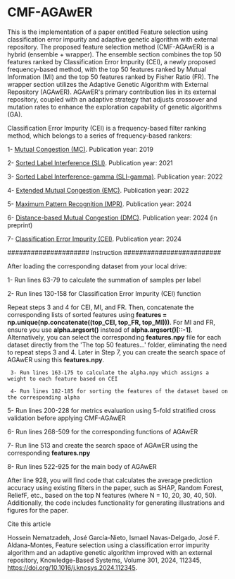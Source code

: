 # CMF-AGAwER


This is the implementation of a paper entitled Feature selection using classification error impurity and adaptive genetic algorithm with external repository. The proposed feature selection method (CMF-AGAwER) is a hybrid (ensemble + wrapper). The ensemble section combines the top 50 features ranked by Classification Error Impurity (CEI), a newly proposed frequency-based method, with the top 50 features ranked by Mutual Information (MI) and the top 50 features ranked by Fisher Ratio (FR). The wrapper section utilizes the Adaptive Genetic Algorithm with External Repository (AGAwER). AGAwER's primary contribution lies in its external repository, coupled with an adaptive strategy that adjusts crossover and mutation rates to enhance the exploration capability of genetic algorithms (GA).

Classification Error Impurity (CEI) is a frequency-based filter ranking method, which belongs to a series of frequency-based rankers:

1- [Mutual Congestion (MC)](https://www.sciencedirect.com/science/article/pii/S0888754318304245). Publication year: 2019

2- [Sorted Label Interference (SLI)](https://www.sciencedirect.com/science/article/pii/S0306437921000259#!). Publication year: 2021

3- [Sorted Label Interference-gamma (SLI-gamma)](https://link.springer.com/article/10.1007/s11227-022-04650-w). Publication year: 2022

4- [Extended Mutual Congestion (EMC)](https://https://www.sciencedirect.com/science/article/pii/S1568494622007487#!). Publication year: 2022

5- [Maximum Pattern Recognition (MPR)](https://www.sciencedirect.com/science/article/pii/S0957417424003865). Publication year: 2024

6- [Distance-based Mutual Congestion (DMC)](https://arxiv.org/abs/2407.15611). Publication year: 2024 (in preprint)

7- [Classification Error Impurity (CEI)](https://www.sciencedirect.com/science/article/pii/S0950705124009791). Publication year: 2024


##################### Instruction #########################

After loading the corresponding dataset from your local drive:

1- Run lines 63-79 to calculate the summation of samples per label

2- Run lines 130-158 for Classification Error Impurity (CEI) function


Repeat steps 3 and 4 for CEI, MI, and FR. Then, concatenate the corresponding lists of sorted features using **features = np.unique(np.concatenate((top_CEI, top_FR, top_MI)))**. For MI and FR, ensure you use **alpha.argsort()** instead of **alpha.argsort()[::-1]**. Alternatively, you can select the corresponding **features.npy** file for each dataset directly from the 'The top 50 features...' folder, eliminating the need to repeat steps 3 and 4. Later in Step 7, you can create the search space of AGAwER using this **features.npy**.

     3- Run lines 163-175 to calculate the alpha.npy which assigns a weight to each feature based on CEI

     4- Run lines 182-185 for sorting the features of the dataset based on the corresponding alpha

5- Run lines 200-228 for metrics evaluation using 5-fold stratified cross validation before applying CMF-AGAwER

6- Run lines 268-509 for the corresponding functions of AGAwER

7- Run line 513 and create the search space of AGAwER using the corresponding **features.npy**

8- Run lines 522-925 for the main body of AGAwER

After line 928, you will find code that calculates the average prediction accuracy using existing filters in the paper, such as SHAP, Random Forest, ReliefF, etc., based on the top N features (where N = 10, 20, 30, 40, 50). Additionally, the code includes functionality for generating illustrations and figures for the paper.

Cite this article

Hossein Nematzadeh, José García-Nieto, Ismael Navas-Delgado, José F. Aldana-Montes, Feature selection using a classification error impurity algorithm and an adaptive genetic algorithm improved with an external repository, Knowledge-Based Systems, Volume 301, 2024, 112345,
https://doi.org/10.1016/j.knosys.2024.112345.





